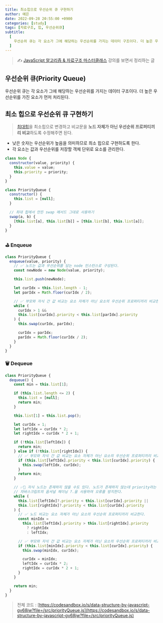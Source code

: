 ```yaml
---
title: 최소힙으로 우선순위 큐 구현하기
author: 예은
date: 2022-09-28 20:55:00 +0900
categories: [study]
tags: [자료구조, 힙, 우선순위큐]
subtitle:
  [
    우선순위 큐는 각 요소가 그에 해당하는 우선순위를 가지는 데이터 구조이다. 더 높은 우선순위를 가진 요소가 먼저 처리된다.,
  ]
---
```


> ✍️ [JavaScript 알고리즘 & 자료구조 마스터클래스](https://www.udemy.com/course/best-javascript-data-structures/) 강의를 보면서 정리하는 글

## 우선순위 큐(Priority Queue)

우선순위 큐는 각 요소가 그에 해당하는 우선순위를 가지는 데이터 구조이다. 더 높은 우선순위를 가진 요소가 먼저 처리된다.

## 최소 힙으로 우선순위 큐 구현하기

> [최대힙](/posts/data-structure-heap/#구현)을 최소힙으로 변경하고 비교문을 **노드 자체가 아닌 우선순위 프로퍼티끼리 비교**하도록 수정해주면 된다.

- 낮은 숫자는 우선순위가 높음을 의미하므로 최소 힙으로 구현하도록 한다.
- 각 요소는 값과 우선순위를 저장할 객체 단위로 요소를 관리한다.

```javascript
class Node {
  constructor(value, priority) {
    this.value = value;
    this.priority = priority;
  }
}

class PriorityQueue {
  constructor() {
    this.list = [null];
  }

  // 최대 힙에서 만든 swap 메서드 그대로 사용하기
  swap(a, b) {
    [this.list[a], this.list[b]] = [this.list[b], this.list[a]];
  }
}
```

### ⛳️ Enqueue

```javascript
class PriorityQueue {
  enqueue(value, priority) {
    // ✅ 노드는 값과 우선순위를 담는 node 인스턴스로 구성된다.
    const newNode = new Node(value, priority);

    this.list.push(newNode);

    let curIdx = this.list.length - 1;
    let parIdx = Math.floor(curIdx / 2);

    // ✅ 부모와 자식 간 값 비교는 요소 자체가 아닌 요소의 우선순위 프로퍼티끼리 비교한다.
    while (
      curIdx > 1 &&
      this.list[curIdx].priority < this.list[parIdx].priority
    ) {
      this.swap(curIdx, parIdx);

      curIdx = parIdx;
      parIdx = Math.floor(curIdx / 2);
    }
  }
}
```

### 🗑 Dequeue

```javascript
class PriorityQueue {
  dequeue() {
    const min = this.list[1];

    if (this.list.length <= 2) {
      this.list = [null];
      return min;
    }

    this.list[1] = this.list.pop();

    let curIdx = 1;
    let leftIdx = curIdx * 2;
    let rightIdx = curIdx * 2 + 1;

    if (!this.list[leftIdx]) {
      return min;
    } else if (!this.list[rightIdx]) {
      // ✅ 부모와 자식 간 값 비교는 요소 자체가 아닌 요소의 우선순위 프로퍼티끼리 비교한다.
      if (this.list[leftIdx].priority < this.list[curIdx].priority) {
        this.swap(leftIdx, curIdx);
      }
      return min;
    }

    // ✅🌟 자식 노드는 존재하지 않을 수도 있다. 노드가 존재하지 않는데 priority라는 속성을 불러오면 에러가 발생한다.
    // 자바스크립트의 옵셔널 체이닝 ?.을 사용하여 오류를 방지한다.
    while (
      this.list[leftIdx]?.priority < this.list[curIdx].priority ||
      this.list[rightIdx]?.priority < this.list[curIdx].priority
    ) {
      // ✅ 노드 비교는 요소 자체가 아닌 요소의 우선순위 프로퍼티끼리 비교한다.
      const minIdx =
        this.list[leftIdx].priority > this.list[rightIdx].priority
          ? rightIdx
          : leftIdx;

      // ✅ 부모와 자식 간 값 비교는 요소 자체가 아닌 요소의 우선순위 프로퍼티끼리 비교한다.
      if (this.list[minIdx].priority < this.list[curIdx].priority) {
        this.swap(minIdx, curIdx);

        curIdx = minIdx;
        leftIdx = curIdx * 2;
        rightIdx = curIdx * 2 + 1;
      }
    }

    return min;
  }
}
```

> 전체 코드 : [https://codesandbox.io/s/data-structure-by-javascript-gv68jw?file=/src/priorityQueue.js](https://codesandbox.io/s/data-structure-by-javascript-gv68jw?file=/src/priorityQueue.js)
